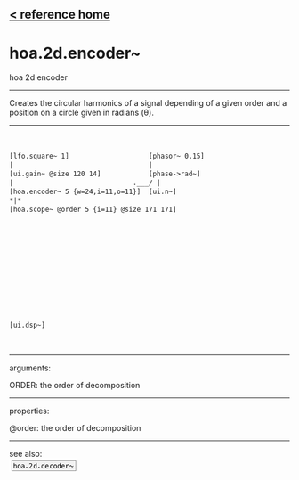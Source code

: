 [< reference home](ceammc_lib.html)
---

# hoa.2d.encoder~


hoa 2d encoder

---

Creates the circular harmonics of a signal depending of a given order and a
            position on a circle given in radians (θ).
<br>


---


```


[lfo.square~ 1]                    [phasor~ 0.15]
|                                  |
[ui.gain~ @size 120 14]            [phase->rad~]
|                              .___/ |
[hoa.encoder~ 5 {w=24,i=11,o=11}]  [ui.n~]
*|*
[hoa.scope~ @order 5 {i=11} @size 171 171]












[ui.dsp~]

            
```

---
arguments:

ORDER: the order of
            decomposition<br>

---
properties:

@order: the order of decomposition<br>

---
see also:<br>
[![hoa.2d.decoder~](img/object_hoa.2d.decoder~.png)](hoa.2d.decoder~.html)
